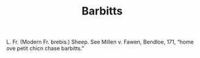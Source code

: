 ---
title: Barbitts
permalink: "/definitions/barbitts.html"
body: L. Fr. (Modern Fr. brebis.) Sheep. See Millen v. Fawen, Bendloe, 171, “home
  ove petit chicn chase barbitts.”
published_at: '2018-07-07'
layout: post
---